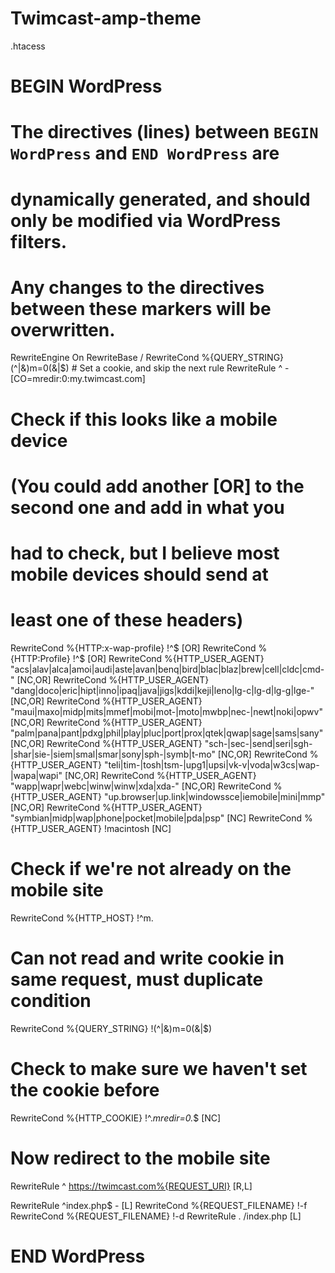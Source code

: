 # Twimcast-amp-theme

.htacess
# BEGIN WordPress
# The directives (lines) between `BEGIN WordPress` and `END WordPress` are
# dynamically generated, and should only be modified via WordPress filters.
# Any changes to the directives between these markers will be overwritten.
<IfModule mod_rewrite.c>
RewriteEngine On
RewriteBase /
RewriteCond %{QUERY_STRING} (^|&)m=0(&|$)
# Set a cookie, and skip the next rule
RewriteRule ^ - [CO=mredir:0:my.twimcast.com]

# Check if this looks like a mobile device
# (You could add another [OR] to the second one and add in what you
#  had to check, but I believe most mobile devices should send at
#  least one of these headers)
RewriteCond %{HTTP:x-wap-profile} !^$ [OR]
RewriteCond %{HTTP:Profile}       !^$ [OR]
RewriteCond %{HTTP_USER_AGENT} "acs|alav|alca|amoi|audi|aste|avan|benq|bird|blac|blaz|brew|cell|cldc|cmd-" [NC,OR]
RewriteCond %{HTTP_USER_AGENT} "dang|doco|eric|hipt|inno|ipaq|java|jigs|kddi|keji|leno|lg-c|lg-d|lg-g|lge-" [NC,OR]
RewriteCond %{HTTP_USER_AGENT}  "maui|maxo|midp|mits|mmef|mobi|mot-|moto|mwbp|nec-|newt|noki|opwv" [NC,OR]
RewriteCond %{HTTP_USER_AGENT} "palm|pana|pant|pdxg|phil|play|pluc|port|prox|qtek|qwap|sage|sams|sany" [NC,OR]
RewriteCond %{HTTP_USER_AGENT} "sch-|sec-|send|seri|sgh-|shar|sie-|siem|smal|smar|sony|sph-|symb|t-mo" [NC,OR]
RewriteCond %{HTTP_USER_AGENT} "teli|tim-|tosh|tsm-|upg1|upsi|vk-v|voda|w3cs|wap-|wapa|wapi" [NC,OR]
RewriteCond %{HTTP_USER_AGENT} "wapp|wapr|webc|winw|winw|xda|xda-" [NC,OR]
RewriteCond %{HTTP_USER_AGENT} "up.browser|up.link|windowssce|iemobile|mini|mmp" [NC,OR]
RewriteCond %{HTTP_USER_AGENT} "symbian|midp|wap|phone|pocket|mobile|pda|psp" [NC]
RewriteCond %{HTTP_USER_AGENT} !macintosh [NC]

# Check if we're not already on the mobile site
RewriteCond %{HTTP_HOST}          !^m\.
# Can not read and write cookie in same request, must duplicate condition
RewriteCond %{QUERY_STRING} !(^|&)m=0(&|$) 

# Check to make sure we haven't set the cookie before
RewriteCond %{HTTP_COOKIE}        !^.*mredir=0.*$ [NC]

# Now redirect to the mobile site
RewriteRule ^ https://twimcast.com%{REQUEST_URI} [R,L]


RewriteRule ^index\.php$ - [L]
RewriteCond %{REQUEST_FILENAME} !-f
RewriteCond %{REQUEST_FILENAME} !-d
RewriteRule . /index.php [L]


</IfModule>

# END WordPress
